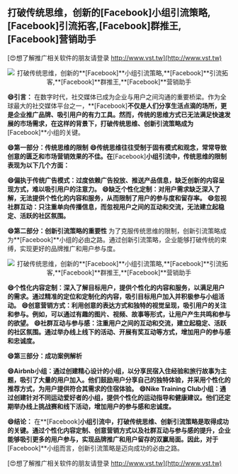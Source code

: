 ## **打破传统思维，创新的**[Facebook]**小组引流策略,**[Facebook]**引流拓客,**[Facebook]**群推王,**[Facebook]**营销助手**

[😍想了解推广相关软件的朋友请登录 http://www.vst.tw](http://www.vst.tw)

 <center><img src="https://vst.tw/MP4/tuiguang/png/3.png" alt="打破传统思维，创新的**[Facebook]**小组引流策略,**[Facebook]**引流拓客,**[Facebook]**群推王,**[Facebook]**营销助手"></center>

**😄引言：**
在数字时代，社交媒体已成为企业与用户之间沟通的重要桥梁。作为全球最大的社交媒体平台之一，**[Facebook]**不仅是人们分享生活点滴的场所，更是企业推广品牌、吸引用户的有力工具。然而，传统的思维方式已无法满足快速发展的市场需求，在这样的背景下，打破传统思维、创新引流策略成为**[Facebook]**小组的关键。

**😄第一部分：传统思维的限制**
**😄传统思维往往受制于固有模式和观念，常常导致创意的匮乏和市场营销效果的不佳。在**[Facebook]**小组引流中，传统思维的限制表现为以下几个方面：**

**😄偏执于传统广告模式：过度依赖广告投放、推送产品信息，缺乏创新的内容呈现方式，难以吸引用户的注意力。**
**😄缺乏个性化定制：对用户需求缺乏深入了解，无法提供个性化的内容和服务，从而限制了用户的参与度和留存率。**
**😄忽视社群互动：只注重单向传播信息，而忽视用户之间的互动和交流，无法建立起稳定、活跃的社区氛围。**

**😄第二部分：创新引流策略的重要性**
为了克服传统思维的限制，创新引流策略成为**[Facebook]**小组的必由之路。通过创新引流策略，企业能够打破传统的束缚，实现更好的品牌推广和用户参与度。

 <center><img src="https://vst.tw/MP4/tuiguang/png/3.png" alt="打破传统思维，创新的**[Facebook]**小组引流策略,**[Facebook]**引流拓客,**[Facebook]**群推王,**[Facebook]**营销助手"></center>

**😄个性化内容定制：深入了解目标用户，提供个性化的内容和服务，以满足用户的需求。通过精准的定位和定制化的内容，吸引目标用户加入并积极参与小组活动。**
**😄创意营销方式：利用创意的表达方式和独特的视觉呈现，吸引用户的关注和参与。例如，可以通过有趣的图片、视频、故事等形式，让用户产生共鸣和参与的欲望。**
**😄社群互动与参与感：注重用户之间的互动和交流，建立起稳定、活跃的社区氛围。通过举办线上线下的活动、开展有奖互动等方式，增加用户的参与感和忠诚度。**

**😄第三部分：成功案例解析**

**😄Airbnb小组：通过创建精心设计的小组，以分享民宿入住经验和旅行故事为主题，吸引了大量的用户加入。他们鼓励用户分享自己的独特体验，并采用个性化的推荐方式，为用户提供符合其需求的住宿体验。**
**😄Nike Training Club小组：通过创建针对不同运动爱好者的小组，提供个性化的运动指导和健康建议。他们还定期举办线上挑战赛和线下活动，增加用户的参与感和忠诚度。**

**😄结论：**
在**[Facebook]**小组引流中，打破传统思维、创新引流策略是取得成功的关键。通过个性化内容定制、创意营销方式以及社群互动与参与感的提升，企业能够吸引更多的用户参与，实现品牌推广和用户留存的双赢局面。因此，对于**[Facebook]**小组而言，创新引流策略是迈向成功的必由之路。

[😍想了解推广相关软件的朋友请登录 http://www.vst.tw](http://www.vst.tw)



